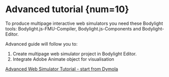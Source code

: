 # Advanced tutorial {num=10}

To produce multipage interactive web simulators you need these Bodylight tools: Bodylight.js-FMU-Compiler, Bodylight.js-Components and Bodylight-Editor. 

Advanced guide will follow you to:
1. Create multipage web simulator project in Bodylight Editor.
2. Integrate Adobe Animate object for visualisation


<a href='#advanced1editor.md' class="w3-button w3-theme-l1">Advanced Web Simulator Tutorial - start from Dymola</a>


